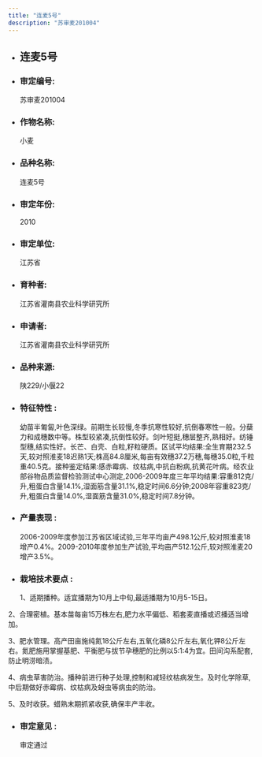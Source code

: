 ```yaml
---
title: "连麦5号"
description: "苏审麦201004"
---
```

* ## 连麦5号
* ###  审定编号:  
   苏审麦201004

*  ### 作物名称:  
   小麦

*   ###  品种名称: 
    连麦5号

*   ### 审定年份: 
    2010

*   ### 审定单位:  
    江苏省

*   ### 育种者:  
    江苏省灌南县农业科学研究所

*   ### 申请者:  
    江苏省灌南县农业科学研究所

*   ### 品种来源:  
    陕229/小偃22

*   ### 特征特性 : 
    幼苗半匍匐,叶色深绿。前期生长较慢,冬季抗寒性较好,抗倒春寒性一般。分蘖力和成穗数中等。株型较紧凑,抗倒性较好。剑叶短挺,穗层整齐,熟相好。纺锤型穗,结实性好。长芒、白壳、白粒,籽粒硬质。区试平均结果:全生育期232.5天,较对照淮麦18迟熟1天;株高84.8厘米,每亩有效穗37.2万穗,每穗35.0粒,千粒重40.5克。接种鉴定结果:感赤霉病、纹枯病,中抗白粉病,抗黄花叶病。经农业部谷物品质监督检验测试中心测定,2006-2009年度三年平均结果:容重812克/升,粗蛋白含量14.1%,湿面筋含量31.1%,稳定时间6.6分钟;2008年容重823克/升,粗蛋白含量14.0%,湿面筋含量31.0%,稳定时间7.8分钟。

*   ### 产量表现 : 
    2006-2009年度参加江苏省区域试验,三年平均亩产498.1公斤,较对照淮麦18增产0.4%。2009-2010年度参加生产试验,平均亩产512.1公斤,较对照淮麦20增产3.5%。

*   ### 栽培技术要点 : 
    1、适期播种。适宜播期为10月上中旬,最适播期为10月5-15日。
2、合理密植。基本苗每亩15万株左右,肥力水平偏低、稻套麦直播或迟播适当增加。
3、肥水管理。高产田亩施纯氮18公斤左右,五氧化磷8公斤左右,氧化钾8公斤左右。氮肥施用掌握基肥、平衡肥与拔节孕穗肥的比例以5∶1∶4为宜。田间沟系配套,防止明涝暗渍。
4、病虫草害防治。播种前进行种子处理,控制和减轻纹枯病发生。及时化学除草,中后期做好赤霉病、纹枯病及蚜虫等病虫的防治。
5、及时收获。蜡熟末期抓紧收获,确保丰产丰收。


*   ### 审定意见 : 
    审定通过

